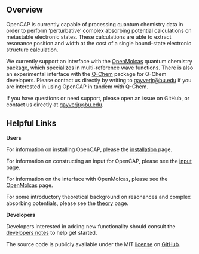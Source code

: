 Overview
----------

OpenCAP is currently capable of processing quantum chemistry data in order to perform ‘perturbative’ complex absorbing potential calculations on metastable electronic states. These calculations are able to extract resonance position and width at the cost of a single bound-state electronic structure calculation. 

We currently support an interface with the [OpenMolcas](https://molcas.gitlab.io/OpenMolcas/sphinx/) quantum chemistry package, which specializes in multi-reference wave functions. 
There is also an experimental interface with the [Q-Chem](https://www.q-chem.com/) package for Q-Chem developers. Please contact us directly by writing to gayverjr@bu.edu if you are interested in using OpenCAP in tandem with Q-Chem.

If you have questions or need support, please open an issue on GitHub, or contact us directly at gayverjr@bu.edu.

Helpful Links
-------------

__Users__

For information on installing OpenCAP, please the <a href="install.html">installation </a> page.

For information on constructing an input for OpenCAP, please see the <a href="input.html">input </a> page.

For information on the interface with OpenMolcas, please see the <a href="molcas.html">OpenMolcas</a> page.

For some introductory theoretical background on resonances and complex absorbing potentials, please see the <a href="theory.html">theory</a> page.

__Developers__

Developers interested in adding new functionality should consult the <a href="notes.html"> developers notes</a>
to help get started.

The source code is publicly available under the MIT <a href="https://github.com/gayverjr/opencap/blob/master/LICENSE">license</a> on <a href="https://github.com/gayverjr/opencap">GitHub</a>.
